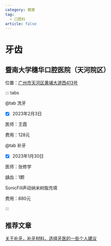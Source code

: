 ```yaml
---
category: 健康
tag:
  - 口腔科
article: false
---
```


# 牙齿

## 暨南大学穗华口腔医院（天河院区）

位置：<a href="https://ditu.amap.com/place/B0FFFWO27X" target="_blank">广州市天河区黄埔大道西413号</a>

::: tabs

@tab 洗牙

- [x] 2023年2月3日

医师：王霞

费用：128元

@tab 补牙

- [x] 2023年1月30日

医师：张修学

龋齿：1颗

SonicFill声动纳米树脂充填

费用：880元

:::

## 推荐文章

[关于补牙，补牙材料，选择牙医的一些个人建议](https://zhuanlan.zhihu.com/p/37604476)